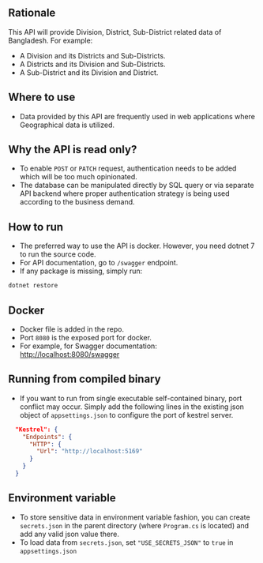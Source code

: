## Rationale

This API will provide Division, District, Sub-District related data of Bangladesh. For example:

- A Division and its Districts and Sub-Districts.
- A Districts and its Division and Sub-Districts.
- A Sub-District and its Division and District.

## Where to use

- Data provided by this API are frequently used in web applications where Geographical data is utilized.

## Why the API is read only?

- To enable `POST` or `PATCH` request, authentication needs to be added which will be too much opinionated.
- The database can be manipulated directly by SQL query or via separate API backend where proper authentication strategy is being used according to the business demand.

## How to run

- The preferred way to use the API is docker. However, you need dotnet 7 to run the source code.
- For API documentation, go to `/swagger` endpoint.
- If any package is missing, simply run:

```bash
dotnet restore
```

## Docker

- Docker file is added in the repo.
- Port `8080` is the exposed port for docker.
- For example, for Swagger documentation: [http://localhost:8080/swagger](http://localhost:8080/swagger)

## Running from compiled binary

- If you want to run from single executable self-contained binary, port conflict may occur. Simply add the following lines in the existing json object of `appsettings.json` to configure the port of kestrel server.

```json
  "Kestrel": {
    "Endpoints": {
      "HTTP": {
        "Url": "http://localhost:5169"
      }
    }
  }
```

## Environment variable

- To store sensitive data in environment variable fashion, you can create `secrets.json` in the parent directory (where `Program.cs` is located) and add any valid json value there.
- To load data from `secrets.json`, set `"USE_SECRETS_JSON"` to `true` in `appsettings.json`
